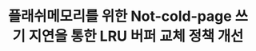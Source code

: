 ---
layout: publication-single
title: 플래쉬메모리를 위한 Not-cold-page 쓰기 지연을 통한 LRU 버퍼 교체 정책 개선
name: 한국정보과학회 논문지
first-author: 정호영
co-authors: 박성민, 차재혁, 강수용
during: 2006.09.01
location: 
impactfactor: 
doi: 
note: 
categories: 
 - Flash Memory and Non-Volatile RAM
tag: 
 - Domestic Journal
---